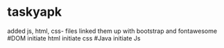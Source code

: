 # taskyapk
added js, html, css- files
linked them up with bootstrap and fontawesome
#DOM
initiate html
initiate css
#Java
initiate Js